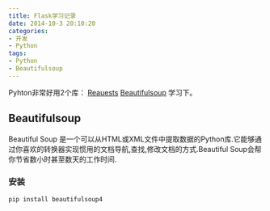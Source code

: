 ```yaml
---
title: Flask学习记录
date: 2014-10-3 20:10:20
categories:
- 开发
- Python
tags:
- Python
- Beautifulsoup
---
```

Pyhton非常好用2个库：
[Reauests](http://docs.python-requests.org/zh_CN/latest/user/quickstart.html) [Beautifulsoup](https://www.crummy.com/software/BeautifulSoup/bs4/doc.zh/)
学习下。

<!--more-->
## Beautifulsoup
Beautiful Soup 是一个可以从HTML或XML文件中提取数据的Python库.它能够通过你喜欢的转换器实现惯用的文档导航,查找,修改文档的方式.Beautiful Soup会帮你节省数小时甚至数天的工作时间.

### 安装
```
pip install beautifulsoup4
```

